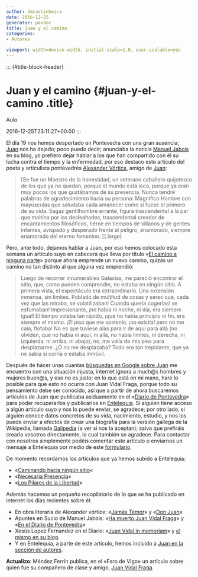 ```yaml
---
author: Jmcastinheira
date: 2016-12-25
generator: pandoc
title: Juan y el camino
categories:
- Autores

viewport: width=device-width, initial-scale=1.0, user-scalable=yes
---
```


::: {#title-block-header}
# Juan y el camino {#juan-y-el-camino .title}

Aulo

2016-12-25T23:11:27+00:00
:::

El día 19 nos hemos despertado en Pontevedra con una gran ausencia;
[Juan](http://entelequia.bligoo.com/content/view/514268/Autores-Juan-Vidal-Fraga.html#content-top)
nos ha dejado; poco puedo decir; anunciaba la noticia [Manuel
Jabois](http://www.manueljabois.com/2009/06/ha-muerto-juan-vidal-fraga.html)
en su blog, yo prefiero dejar hablar a los que han compartido con él su
lucha contra el tiempo y la enfermedad, por eso destaco este artículo
del poeta y articulista pontevedrés [Alexander
Vórtice](http://alexandervortice.lacoctelera.net/post/2009/06/22/don-juan),
amigo de
[Juan](http://entelequia.bligoo.com/content/view/514268/Autores-Juan-Vidal-Fraga.html#content-top):

> [Se fue un Maestro de la honestidad, un veterano caballero quijotesco
> de los que ya no quedan, porque el mundo está loco, porque ya eran muy
> pocos los que gustábamos de su presencia. Nunca tendré palabras de
> agradecimiento hacia su persona: Magnífico Hombre con mayúsculas que
> saludaba cada amanecer como si fuese el primero de su vida. Sagaz
> gentilhombre errante, figura trascendental a la par que mohína por las
> deslealtades, trascendental creador de encantamientos filosóficos,
> héroe en tiempos de villanos y de gentes infames, avispado y desperado
> frente al peligro, enamorado, siempre enamorado del eterno femenino.
> ]{.large}

Pero, ante todo, dejamos hablar a Juan, por eso hemos colocado esta
semana un artículo suyo en cabecera que lleva por título «[El camino a
ninguna
parte](http://entelequia.bligoo.com/content/view/514273/Caminando-hacia-ningun-sitio.html#content-top)»
porque ahora emprende un nuevo camino, quizás un camino no tan distinto
al que alguna vez emprendió:

> Luego de recorrer innumerables Galaxias, me pareció encontrar el
> sitio, que, como pueden comprender, no estaba en ningún sitio. A
> primera vista, el espectáculo era extraordinario. Una extensión
> inmensa, sin límites. Poblado de multitud de cosas y seres que, cada
> vez que las miraba, se volatilizaban! Cuando quería cogerlas! se
> esfumaban! Impresionante, ¡no había ni noche, ni día, era siempre
> igual! El tiempo volaba tan rápido, ¡que no había principio ni fin,
> era siempre el mismo. ¡El piso que me sostenía, ¡no existía! pero no
> me caía, flotaba! No es que tuviese alas para ir de aquí para allá (no
> olviden, que no había ni aquí, ni allá, no había límites, ni derecha,
> ni izquierda, ni arriba, ni abajo), no, me valía de mis pies para
> desplazarme. ¿O no me desplazaba? Todo era tan trepidante, que ya no
> sabía si corría o estaba inmóvil.

Después de hacer unas cuantas [búsquedas en Google sobre
Juan](http://www.google.es/search?q=Juan+Vidal+Fraga&ie=utf-8&oe=utf-8&aq=t&rls=org.mozilla:es-ES:official&client=firefox-a)
me encuentro con una situación injusta, internet ignora a much@s hombres
y mujeres buen@s, y eso no es justo; en lo que está en mi mano, haré lo
posible para que esto no ocurra con Juan Vidal Fraga, porque todo su
pensamiento debe ser conocido, así que a partir de ahora buscaremos
artículos de Juan que publicaba asiduamente en el «[Diario de
Pontevedra](http://diariodepontevedra.galiciae.com/)» para poder
recuperarlos y publicarlos en
[Entelequia](http://entelequia.bligoo.com/). Si alguien tiene acceso a
algún artículo suyo y nos lo puede enviar, se agradece; por otro lado,
si alguien conoce datos concretos de su vida, nacimiento, estudio, y nos
los puede enviar a efectos de crear una biografía para la versión
gallega de la Wikipedia, llamada
[Galipedia](http://gl.wikipedia.org/wiki/Portada) (a ver si nos la
aceptan); salvo que prefiráis crearla vosotros directamente, lo cual
también se agradece. Para contactar con nosotros simplemente podéis
comentar este artículo o envíarnos un mensaje a Entelequia por medio de
este [formulario](http://entelequia.bligoo.com/contact).

De momento recordamos los artículos que ya hemos subido a Entelequia:

-   «[Caminando hacia ningún
    sitio](http://entelequia.bligoo.com/content/view/514273/Caminando-hacia-ningun-sitio.html)«
-   «[Necesaria
    Presencia](http://entelequia.bligoo.com/content/view/514278/Necesaria-Presencia.html)«
-   «[Los Pilares de la
    Libertad](http://entelequia.bligoo.com/content/view/514275/Los-Pilares-de-la-Libertad.html)«

Además hacemos un pequeño recopilatorio de lo que se ha publicado en
internet los días recientes sobre él:

-   En obra literaria de Alexander vórtice: «[Jamás
    Temor](http://alexandervortice.lacoctelera.net/post/2009/05/17/jamas-temor)»
    y «[Don
    Juan](http://alexandervortice.lacoctelera.net/post/2009/06/22/don-juan)«
-   Apuntes en Sucio de Manuel Jabois: «[Ha muerto Juan Vidal
    Fraga](http://www.manueljabois.com/2009/06/ha-muerto-juan-vidal-fraga.html)»
    y «[En el Diario de
    Pontevedra](http://diariodepontevedra.galiciae.com/nova/33906.html)«
-   Xesús Lopez Fernandez en el Diario: «[Juan Vidal in
    memoriam](http://diariodepontevedra.galiciae.com/nova/34015.html)» y
    [el mismo en su
    blog](http://xesuslopez.blogspot.com/2009/06/juan-vidal-in-memorian.html).
-   Y en Entelequia, a parte de este artículo, hemos incluído a [Juan en
    la sección de
    autores](http://entelequia.bligoo.com/content/view/514268/Autores-Juan-Vidal-Fraga.html).

**Actualizo**: Méndez Ferrín publica, en el «Faro de Vigo» un artículo
sobre quien fue su compañero de clase y amigo, [Juan Vidal
Fraga](http://www.farodevigo.es/secciones/noticia.jsp?pRef=2009062600_5_342240__Opinion-Juan-Vidal-Fraga).
